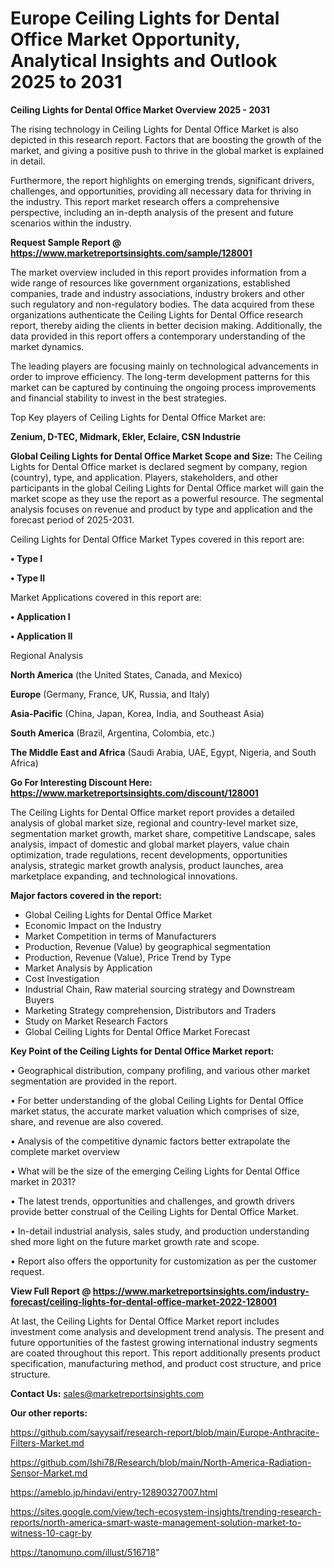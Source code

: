 # Europe Ceiling Lights for Dental Office Market Opportunity, Analytical Insights and Outlook 2025 to 2031

<Strong> Ceiling Lights for Dental Office Market Overview 2025 - 2031</strong>

The rising technology in Ceiling Lights for Dental Office Market is also depicted in this research report. Factors that are boosting the growth of the market, and giving a positive push to thrive in the global market is explained in detail.

Furthermore, the report highlights on emerging trends, significant drivers, challenges, and opportunities, providing all necessary data for thriving in the industry. This report market research offers a comprehensive perspective, including an in-depth analysis of the present and future scenarios within the industry.

<strong>Request Sample Report @ <a href=https://www.marketreportsinsights.com/sample/128001>https://www.marketreportsinsights.com/sample/128001</a></strong>

The market overview included in this report provides information from a wide range of resources like government organizations, established companies, trade and industry associations, industry brokers and other such regulatory and non-regulatory bodies. The data acquired from these organizations authenticate the Ceiling Lights for Dental Office research report, thereby aiding the clients in better decision making. Additionally, the data provided in this report offers a contemporary understanding of the market dynamics.

The leading players are focusing mainly on technological advancements in order to improve efficiency. The long-term development patterns for this market can be captured by continuing the ongoing process improvements and financial stability to invest in the best strategies.

Top Key players of Ceiling Lights for Dental Office Market are:

<strong>Zenium, D-TEC, Midmark, Ekler, Eclaire, CSN Industrie</strong>

<strong><b>Global Ceiling Lights for Dental Office Market Scope and Size:</b></strong>
The Ceiling Lights for Dental Office market is declared segment by company, region (country), type, and application. Players, stakeholders, and other participants in the global Ceiling Lights for Dental Office market will gain the market scope as they use the report as a powerful resource. The segmental analysis focuses on revenue and product by type and application and the forecast period of 2025-2031.

Ceiling Lights for Dental Office Market Types covered in this report are:

<strong>• Type I

• Type II</strong>

Market Applications covered in this report are:

<strong>• Application I

• Application II</strong> 

Regional Analysis

<strong>North America</strong> (the United States, Canada, and Mexico)

<strong>Europe</strong> (Germany, France, UK, Russia, and Italy)

<strong>Asia-Pacific</strong> (China, Japan, Korea, India, and Southeast Asia)

<strong>South America</strong> (Brazil, Argentina, Colombia, etc.)

<strong>The Middle East and Africa</strong> (Saudi Arabia, UAE, Egypt, Nigeria, and South Africa)

<strong>Go For Interesting Discount Here: <a href=https://www.marketreportsinsights.com/discount/128001>https://www.marketreportsinsights.com/discount/128001</a></strong>

The Ceiling Lights for Dental Office market report provides a detailed analysis of global market size, regional and country-level market size, segmentation market growth, market share, competitive Landscape, sales analysis, impact of domestic and global market players, value chain optimization, trade regulations, recent developments, opportunities analysis, strategic market growth analysis, product launches, area marketplace expanding, and technological innovations.

<strong><b>Major factors covered in the report:</b></strong>
<ul>
  <li>Global Ceiling Lights for Dental Office Market </li>
  <li>Economic Impact on the Industry</li>
  <li>Market Competition in terms of Manufacturers</li>
  <li>Production, Revenue (Value) by geographical segmentation</li>
  <li>Production, Revenue (Value), Price Trend by Type</li>
  <li>Market Analysis by Application</li>
  <li>Cost Investigation</li>
  <li>Industrial Chain, Raw material sourcing strategy and Downstream Buyers</li>
  <li>Marketing Strategy comprehension, Distributors and Traders</li>
  <li>Study on Market Research Factors</li>
  <li>Global Ceiling Lights for Dental Office Market Forecast</li>
</ul>

<strong><b>Key Point of the Ceiling Lights for Dental Office Market report:</b></strong>

• Geographical distribution, company profiling, and various other market segmentation are provided in the report.

• For better understanding of the global Ceiling Lights for Dental Office market status, the accurate market valuation which comprises of size, share, and revenue are also covered.

• Analysis of the competitive dynamic factors better extrapolate the complete market overview

• What will be the size of the emerging Ceiling Lights for Dental Office market in 2031?

• The latest trends, opportunities and challenges, and growth drivers provide better construal of the Ceiling Lights for Dental Office Market.

• In-detail industrial analysis, sales study, and production understanding shed more light on the future market growth rate and scope.

• Report also offers the opportunity for customization as per the customer request.

<strong><b>View Full Report @ <a href=https://www.marketreportsinsights.com/industry-forecast/ceiling-lights-for-dental-office-market-2022-128001>https://www.marketreportsinsights.com/industry-forecast/ceiling-lights-for-dental-office-market-2022-128001</a></b></strong>


At last, the Ceiling Lights for Dental Office Market report includes investment come analysis and development trend analysis. The present and future opportunities of the fastest growing international industry segments are coated throughout this report. This report additionally presents product specification, manufacturing method, and product cost structure, and price structure.

<strong>Contact Us:</strong>
sales@marketreportsinsights.com

<strong>Our other reports:</strong>

<a href=https://github.com/sayysaif/research-report/blob/main/Europe-Anthracite-Filters-Market.md>https://github.com/sayysaif/research-report/blob/main/Europe-Anthracite-Filters-Market.md</a>

<a href=https://github.com/Ishi78/Research/blob/main/North-America-Radiation-Sensor-Market.md>https://github.com/Ishi78/Research/blob/main/North-America-Radiation-Sensor-Market.md</a>

<a href=https://ameblo.jp/hindavi/entry-12890327007.html>https://ameblo.jp/hindavi/entry-12890327007.html</a>

<a href=https://sites.google.com/view/tech-ecosystem-insights/trending-research-reports/north-america-smart-waste-management-solution-market-to-witness-10-cagr-by>https://sites.google.com/view/tech-ecosystem-insights/trending-research-reports/north-america-smart-waste-management-solution-market-to-witness-10-cagr-by</a>

<a href=https://tanomuno.com/illust/516718>https://tanomuno.com/illust/516718</a>"
